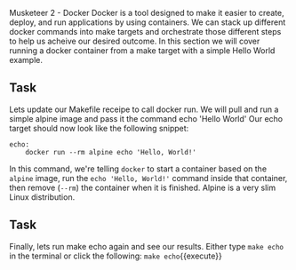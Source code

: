 Musketeer 2 - Docker
Docker is a tool designed to make it easier to create, deploy, and run applications by using containers. We can stack up different docker commands into make targets and orchestrate those different steps to help us acheive our desired outcome. In this section we will cover running a docker container from a make target with a simple Hello World example.

## Task 
Lets update our Makefile receipe to call docker run. We will pull and run a simple alpine image and pass it the command echo 'Hello World'
Our echo target should now look like the following snippet:
```
echo:
	docker run --rm alpine echo 'Hello, World!'
```
In this command, we're telling `docker` to start a container based on the `alpine` image, run the `echo 'Hello, World!'` command inside that container, then remove (`--rm`) the container when it is finished.  Alpine is a very slim Linux distribution.

## Task
Finally, lets run make echo again and see our results. Either type ```make echo``` in the terminal or click the following:
`make echo`{{execute}}
